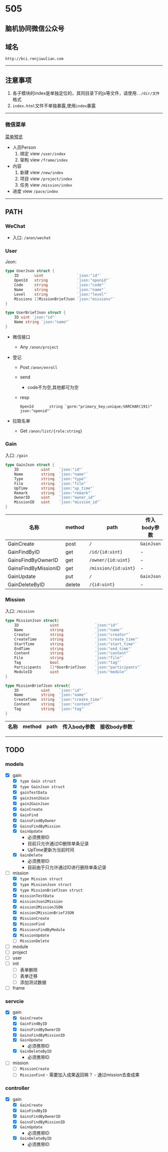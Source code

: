 # 505

## 脑机协同微信公众号

## 域名

`http://bci.renjiwulian.com`

---

## 注意事项

1. 各子模块的index是单独定位的，其同目录下的js等文件，请使用`../dir/文件`格式
1. `index.html`文件不单独暴露,使用`index`暴露

---

### 微信菜单

[菜单预览](https://pantazheng.github.io/HMI_IOT/design/index.html)

- 人员Person
    1. 绑定 view    `/user/index`
    1. 架构 view    `/frame/index`
- 内容
    1. 新建 view    `/new/index`
    1. 项目 view    `/project/index`
    1. 任务 view    `/mission/index`
- 进度      view    `/pace/index`

---

## PATH

### WeChat

- 入口: `/anon/wechat`

### User

Json:

```go
type UserJson struct {
    ID       uint               `json:"id"`
    OpenId   string             `json:"openid"`
    Code     string             `json:"code"`
    Name     string             `json:"name"`
    Level    string             `json:"level"`
    Missions []MissionBriefJson `json:"missions"`
}

type UserBriefJson struct {
    ID uint `json:"id"`
    Name string `json:"name"`
}
```

- 微信接口
    - Any `/anon/project`
- 登记
    - Post `/anon/enroll`
    - send
        - code不为空,其他都可为空
    - resp

        ```golang
        OpenId       string `gorm:"primary_key;unique;VARCHAR(191)" json:"openid"`
        ```

- 拉取名单
    - Get `/anon/list/{role:string}`

### Gain

入口: `/gain`

```go
type GainJson struct {
    ID          uint	`json:"id"`
    Name		string	`json:"name"`
    Type		string	`json:"type"`
    File		string	`json:"file"`
    UpTime		string	`json:"up_time"`
    Remark		string	`json:"remark"`
    OwnerID		uint	`json:"owner_id"`
    MissionID	uint	`json:"mission_id"`
}
```

名称|method|path|传入body参数|接收body参数
-|-|-|-|-
GainCreate|post|`/`|`GainJson`|`GainJson`
GainFindByID|get|`/id/{id:uint}`|-|`GainJson`
GainsFindByOwnerID|get|`/owner/{id:uint}`|-|`[]GainJson`
GainsFindByMissionID|get|`/mission/{id:uint}`|-|`[]GainJson`
GainUpdate|put|`/`|`GainJson`|`GainJson`
GainDeleteByID|delete|`/{id:uint}`|-|`GainJson`

### Mission

入口: `/mission`

```go
type MissionJson struct{
	ID				uint				`json:"id"`
	Name			string				`json:"name"`
	Creator			string				`json:"creator"`
	CreateTime		string				`json:"create_time"`
	StartTime		string				`json:"start_time"`
	EndTime			string				`json:"end_time"`
	Content			string				`json:"content"`
	File			string				`json:"file"`
	Tag				bool				`json:"tag"`
	Participants	[]*UserBriefJson	`json:"participants"`
	ModuleID		uint				`json:"module"`
}

type MissionBriefJson struct{
	ID			uint	`json:"id"`
	Name		string	`json:"name"`
	CreateTime	string	`json:"create_time"`
	Content		string	`json:"content"`
	Tag			string	`json:"tag"`
}
```

名称|method|path|传入body参数|接收body参数
-|-|-|-|-

---

## TODO

### models

- [x] gain
    - [x] `type Gain struct`
    - [x] `type GainJson struct`
    - [x] `gainTestData`
    - [x] `gainJson2Gain`
    - [x] `gain2GainJson`
    - [x] `GainCreate`
    - [x] `GainFind`
    - [x] `GainsFindByOwner`
    - [x] `GainsFindByMission`
    - [x] `GainUpdate`
        - 必须携带ID
        - 目前只允许通过ID删除单条记录
        - UpTime更新为当前时间
    - [x] `GainDelete`
        - 必须携带ID
        - 目前由于只允许通过ID进行删除单条记录
- [ ] mission
    - [x] `type Mission struct`
    - [x] `type MissionJson struct`
    - [x] `type MissionBriefJson struct`
    - [x] `missionTestData`
    - [x] `missionJson2Mission`
    - [x] `mission2MissionJSON`
    - [x] `mission2MissionBriefJSON`
    - [x] `MissionCreate`
    - [x] `MissionFind`
    - [x] `MissionsFindByModule`
    - [x] `MissionUpdate`
    - [ ] `MissionDelete`

- [ ] module
- [ ] project
- [ ] user
- [ ] init
    - [ ] 表单删除
    - [ ] 表单迁移
    - [ ] 添加测试数据
- [ ] frame

### servcie

- [x] gain
    - [x] `GainCreate`
    - [x] `GainFindByID`
    - [x] `GainsFindByOwnerID`
    - [x] `GainsFindByMissionID`
    - [x] `GainUpdate`
        - 必须携带ID
    - [x] `GainDeleteByID`
        - 必须携带ID
- [ ] mission
    - [ ] `MissionCreate`
    - [ ] `MissionFind`
            - 需要加入成果返回嘛？
            - 通过mission去查成果

### controller

- [x] gain
    - [x] `GainCreate`
    - [x] `GainFindByID`
    - [x] `GainsFindByOwnerID`
    - [x] `GainsFindByMissionID`
    - [x] `GainUpdate`
        - 必须携带ID
    - [x] `GainDeleteByID`
        - 必须携带ID
